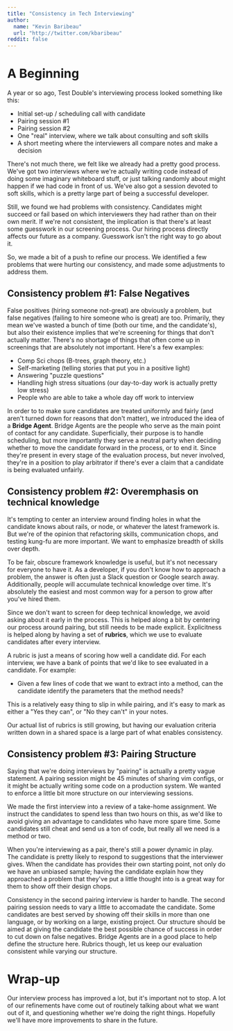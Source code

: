 ```yaml
---
title: "Consistency in Tech Interviewing"
author:
  name: "Kevin Baribeau"
  url: "http://twitter.com/kbaribeau"
reddit: false
---
```


# A Beginning

A year or so ago, Test Double's interviewing process looked something like this:

  * Initial set-up / scheduling call with candidate
  * Pairing session #1
  * Pairing session #2
  * One "real" interview, where we talk about consulting and soft skills
  * A short meeting where the interviewers all compare notes and make a decision

There's not much there, we felt like we already had a pretty good process.
We've got two interviews where we're actually writing code instead of doing
some imaginary whiteboard stuff, or just talking randomly about might happen if
we had code in front of us. We've also got a session devoted to soft skills,
which is a pretty large part of being a successful developer.

Still, we found we had problems with consistency. Candidates might succeed or
fail based on which interviewers they had rather than on their own merit.
If we're not consistent, the implication is that there's at least some
guesswork in our screening process. Our hiring process directly affects our
future as a company. Guesswork isn't the right way to go about it.

So, we made a bit of a push to refine our process. We identified a few
problems that were hurting our consistency, and made some adjustments to
address them.

##  Consistency problem #1: False Negatives

False positives (hiring someone not-great) are obviously a problem, but false
negatives (failing to hire someone who is great) are too. Primarily, they mean
we've wasted a bunch of time (both our time, and the candidate's), but also
their existence implies that we're screening for things that don't actually
matter. There's no shortage of things that often come up in screenings that
are absolutely not important. Here's a few examples:

   * Comp Sci chops (B-trees, graph theory, etc.)
   * Self-marketing (telling stories that put you in a positive light)
   * Answering "puzzle questions"
   * Handling high stress situations (our day-to-day work is actually pretty low stress)
   * People who are able to take a whole day off work to interview

In order to to make sure candidates are treated uniformly and fairly (and
aren't turned down for reasons that don't matter), we introduced the idea of a
**Bridge Agent**. Bridge Agents are the people who serve as the main point of
contact for any candidate. Superficially, their purpose is to handle
scheduling, but more importantly they serve a neutral party when deciding
whether to move the candidate forward in the process, or to end it. Since
they're present in every stage of the evaluation process, but never involved,
they're in a position to play arbitrator if there's ever a claim that a
candidate is being evaluated unfairly.


## Consistency problem #2: Overemphasis on technical knowledge

It's tempting to center an interview around finding holes in what the candidate
knows about rails, or node, or whatever the latest framework is. But we're of
the opinion that refactoring skills, communication chops, and testing kung-fu
are more important. We want to emphasize breadth of skills over depth.

To be fair, obscure framework knowledge is useful, but it's not necessary for
everyone to have it. As a developer, if you don't know how to approach a
problem, the answer is often just a Slack question or Google search away.
Additionally, people will accumulate technical knowledge over time. It's
absolutely the easiest and most common way for a person to grow after you've
hired them.

Since we don't want to screen for deep technical knowledge, we avoid
asking about it early in the process. This is helped along a bit by centering
our process around pairing, but still needs to be made explicit. Explicitness
is helped along by having a set of **rubrics**, which we use to evaluate candidates
after every interview.

A rubric is just a means of scoring how well a candidate did. For each
interview, we have a bank of points that we'd like to see evaluated in a
candidate. For example:

* Given a few lines of code that we want to extract into a method, can the candidate identify the parameters that the method needs?

This is a relatively easy thing to slip in while pairing, and it's easy to mark
as either a "Yes they can", or "No they can't" in your notes.

Our actual list of rubrics is still growing, but having our evaluation criteria written
down in a shared space is a large part of what enables consistency.

## Consistency problem #3: Pairing Structure

Saying that we're doing interviews by "pairing" is actually a pretty vague
statement. A pairing session might be 45 minutes of sharing vim configs, or it
might be actually writing some code on a production system. We wanted to
enforce a little bit more structure on our interviewing sessions.

We made the first interview into a review of a take-home assignment.
We instruct the candidates to spend less than two hours on this, as we'd like
to avoid giving an advantage to candidates who have more spare time. Some
candidates still cheat and send us a ton of code, but really all we need is a
method or two.

When you're interviewing as a pair, there's still a power dynamic in play. The
candidate is pretty likely to respond to suggestions that the interviewer
gives. When the candidate has provides their own starting point, not only do we
have an unbiased sample; having the candidate explain how they approached a
problem that they've put a little thought into is a great way for them to show
off their design chops.

Consistency in the second pairing interview is harder to handle. The second
pairing session needs to vary a little to accomadate the candidate. Some
candidates are best served by showing off their skills in more than one
language, or by working on a large, existing project. Our structure should be
aimed at giving the candidate the best possible chance of success in order to
cut down on false negatives. Bridge Agents are in a good place to help define
the structure here. Rubrics though, let us keep our evaluation consistent while
varying our structure.

# Wrap-up

Our interview process has improved a lot, but it's important not to stop. A lot
of our refinements have come out of routinely talking about what we want out of
it, and questioning whether we're doing the right things. Hopefully we'll have more
improvements to share in the future.
